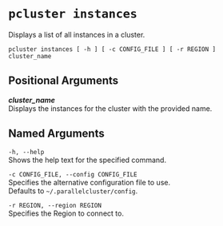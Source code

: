 # `pcluster instances`<a name="pcluster.instances"></a>

Displays a list of all instances in a cluster\.

```
pcluster instances [ -h ] [ -c CONFIG_FILE ] [ -r REGION ] cluster_name
```

## Positional Arguments<a name="pcluster.instances.arg"></a>

***cluster\_name***  
Displays the instances for the cluster with the provided name\.

## Named Arguments<a name="pcluster.instances.namedarg"></a>

`-h, --help`  
Shows the help text for the specified command\.

`-c CONFIG_FILE, --config CONFIG_FILE`  
Specifies the alternative configuration file to use\.  
Defaults to `~/.parallelcluster/config`\.

`-r REGION, --region REGION`  
Specifies the Region to connect to\.